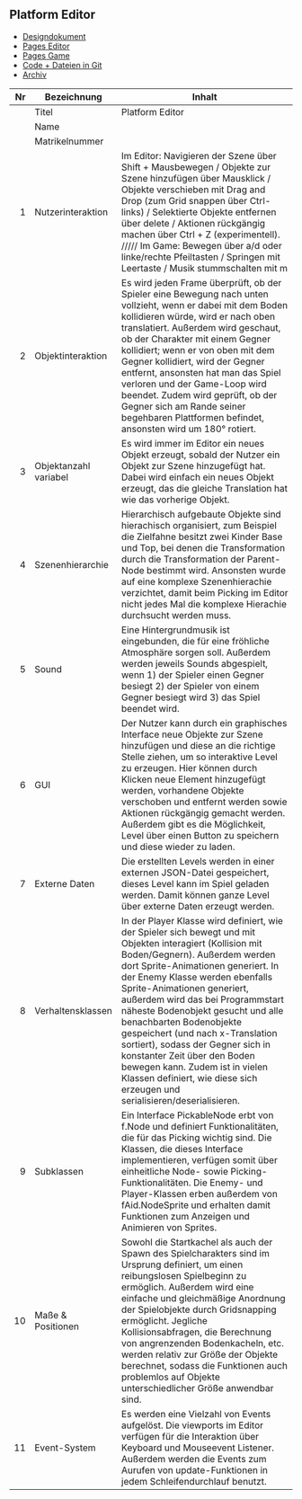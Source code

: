 ## Platform Editor

+ [Designdokument](https://github.com/Robin-Sb/Platform_Editor/blob/master/files/Designdokument.pdf)
+ [Pages Editor](https://robin-sb.github.io/Platform_Editor/src/Editor/Main.html)
+ [Pages Game](https://robin-sb.github.io/Platform_Editor/src/Game/Main.html)
+ [Code + Dateien in Git](https://github.com/Robin-Sb/Platform_Editor/tree/master/src)
+ [Archiv](https://github.com/Robin-Sb/Platform_Editor/raw/master/files/Archiv.zip)

| Nr | Bezeichnung           | Inhalt                                                                                                                                                                                                                                                                         |
|---:|-----------------------|--------------------------------------------------------------------------------------------------------------------------------------------------------------------------------------------------------------------------------------------------------------------------------|
|    | Titel                 | Platform Editor
|    | Name                  | 
|    | Matrikelnummer        | 
|  1 | Nutzerinteraktion     | Im Editor: Navigieren der Szene über Shift + Mausbewegen / Objekte zur Szene hinzufügen über Mausklick / Objekte verschieben mit Drag and Drop (zum Grid snappen über Ctrl-links) / Selektierte Objekte entfernen über delete / Aktionen rückgängig machen über Ctrl + Z (experimentell). ///// Im Game: Bewegen über a/d oder linke/rechte Pfeiltasten / Springen mit Leertaste / Musik stummschalten mit m |
|  2 | Objektinteraktion     | Es wird jeden Frame überprüft, ob der Spieler eine Bewegung nach unten vollzieht, wenn er dabei mit dem Boden kollidieren würde, wird er nach oben translatiert. Außerdem wird geschaut, ob der Charakter mit einem Gegner kollidiert; wenn er von oben mit dem Gegner kollidiert, wird der Gegner entfernt, ansonsten hat man das Spiel verloren und der Game-Loop wird beendet. Zudem wird geprüft, ob der Gegner sich am Rande seiner begehbaren Plattformen befindet, ansonsten wird um 180° rotiert. |
|  3 | Objektanzahl variabel | Es wird immer im Editor ein neues Objekt erzeugt, sobald der Nutzer ein Objekt zur Szene hinzugefügt hat. Dabei wird einfach ein neues Objekt erzeugt, das die gleiche Translation hat wie das vorherige Objekt.     |                                                                                                                                         
|  4 | Szenenhierarchie      | Hierarchisch aufgebaute Objekte sind hierachisch organisiert, zum Beispiel die Zielfahne besitzt zwei Kinder Base und Top, bei denen die Transformation durch die Transformation der Parent-Node bestimmt wird. Ansonsten wurde auf eine komplexe Szenenhierachie verzichtet, damit beim Picking im Editor nicht jedes Mal die komplexe Hierachie durchsucht werden muss.                                                                                                                                               |
|  5 | Sound                 | Eine Hintergrundmusik ist eingebunden, die für eine fröhliche Atmosphäre sorgen soll. Außerdem werden jeweils Sounds abgespielt, wenn 1)  der Spieler einen Gegner besiegt 2) der Spieler von einem Gegner besiegt wird 3) das Spiel beendet wird. |
|  6 | GUI                   | Der Nutzer kann durch ein graphisches Interface neue Objekte zur Szene hinzufügen und diese an die richtige Stelle ziehen, um so interaktive Level zu erzeugen. Hier können durch Klicken neue Element hinzugefügt werden, vorhandene Objekte verschoben und entfernt werden sowie Aktionen rückgängig gemacht werden. Außerdem gibt es die Möglichkeit, Level über einen Button zu speichern und diese wieder zu laden.         |                                                                         
|  7 | Externe Daten         | Die erstellten Levels werden in einer externen JSON-Datei gespeichert, dieses Level kann im Spiel geladen werden. Damit können ganze Level über externe Daten erzeugt werden.                                                                                  |
|  8 | Verhaltensklassen     | In der Player Klasse wird definiert, wie der Spieler sich bewegt und mit Objekten interagiert (Kollision mit Boden/Gegnern). Außerdem werden dort Sprite-Animationen generiert. In der Enemy Klasse werden ebenfalls Sprite-Animationen generiert, außerdem wird das bei Programmstart näheste Bodenobjekt gesucht und alle benachbarten Bodenobjekte gespeichert (und nach x-Translation sortiert), sodass der Gegner sich in konstanter Zeit über den Boden bewegen kann. Zudem  ist in vielen Klassen definiert, wie diese sich erzeugen und serialisieren/deserialisieren.     |                                                                                       
|  9 | Subklassen            | Ein Interface PickableNode erbt von f.Node und definiert Funktionalitäten, die für das Picking wichtig sind. Die Klassen, die dieses Interface implementieren, verfügen somit über einheitliche Node- sowie Picking-Funktionalitäten. Die Enemy- und Player-Klassen erben außerdem von fAid.NodeSprite und erhalten damit Funktionen zum Anzeigen und Animieren von Sprites.  |
| 10 | Maße & Positionen     | Sowohl die Startkachel als auch der Spawn des Spielcharakters sind im Ursprung definiert, um einen reibungslosen Spielbeginn zu ermöglich. Außerdem wird eine einfache und gleichmäßige Anordnung der Spielobjekte durch Gridsnapping ermöglicht. Jegliche Kollisionsabfragen, die Berechnung von angrenzenden Bodenkacheln, etc. werden relativ zur Größe der Objekte berechnet, sodass die Funktionen auch problemlos auf Objekte unterschiedlicher Größe anwendbar sind.                                                                  |
| 11 | Event-System          | Es werden eine Vielzahl von Events aufgelöst. Die viewports im Editor verfügen für die Interaktion über Keyboard und Mouseevent Listener. Außerdem werden die Events zum Aurufen von update-Funktionen in jedem Schleifendurchlauf benutzt.                                                                                                                                                                                 |

